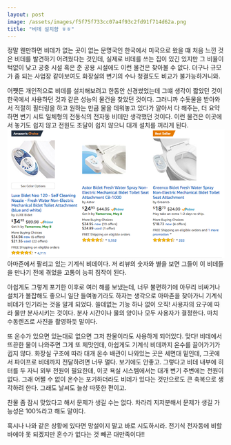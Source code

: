 ```yaml
---
layout: post
image: /assets/images/f5f75f733cc07a4f93c2fd91f714d62a.png
title: "비데 설치함 ㅎㅎ"
---
```



정말 웬만하면 비데가 없는 곳이 없는 문명국인 한국에서 미국으로 왔을 떄 처음 느낀 것은 비데를 발견하기 어려웠다는 것인데, 실제로 비데를 쓰는 집이 있긴 있지만 그 비율이 턱없이 낮고 공중 시설 혹은 준 공용 시설에도 이런 물건은 찾아볼 수 앖다. 더구나 규모가 좀 되는 사업장 같아보여도 화장실의 변기의 수나 청결도도 비교가 불가능하거니와.

어쩃든 개인적으로 비데를 설치해보려고 한동안 신경썼었는데 그떄 생각이 짧았던 것이 한국에서 사용하던 것과 같은 성능의 물건을 찾았던 것이다. 그러니까 수돗물을 받아와서 적절히 필터링을 하고 원하는 만큼 물을 데워놓고 있다가 알아서 다 해주는, 더 요약하면 변기 시트 일체형의 전동식의 전자동 비데만 생각했던 것이다. 이런 물건은 이곳에서 놓기도 쉽지 않고 전원도 조달이 쉽지 않으니 대개 설치를 꺼리게 된다.
![image](/assets/images/f5f75f733cc07a4f93c2fd91f714d62a.png)아마존에서 팔리고 있는 기계식 비데이다. 저 리뷰의 숫자와 별을 보면 그들이 이 비데들을 만나기 전에 겪었을 고통이 능히 짐작이 된다.







아쉽게도 그렇게 포기한 이후로 여러 해를 보냈는데, 너무 불편하기에 아무리 비싸거나 설치가 볼잡해도 좋으니 일단 들여놓기라도 하자는 생각으로 아마존을 찾아가니 기계식 비데가 인기라는 것을 알게 되었다. 쓸데없는 기능 하나 없이 오직! 사용자의 요구에 따라 물만 분사시키는 것이다. 분사 시간이나 물의 양이나 모두 사용자가 결정한다. 마치 수동렌즈로 사진을 촬영하듯 말이다. 

또 온수가 있으면 있는대로 없으면 그저 찬물이라도 사용하게 되어있다. 맞다! 비데에서 뜨끈한 물이 나와주면 그게 또 제맛인데, 아쉽게도 기계식 비데까지 온수를 끌어가기가 귑지 않다. 화장실 구조에 따라 대개 온수 배관이 나와있는 곳은 세면대 밑인데, 그곳에서 파이프로 비데까지 전달하려면 너무 멀다. 보기에도 안좋고. 그렇다고 비데 내부에 히터를 두 자니 외부 전원이 필요한데, 이곳 욕실 시스템에서는 대개 변기 주변에는 전원이 없다. 그래 어쩔 수 없이 온수는 포기하더라도 비데가 있다는 것만으로도 큰 축복으로 생각하려 한다. 그래도 날씨도 늘상 따뜻한 편이고.




찬물 좀 잠시 맞았다고 해서 문제가 생길 수는 없다. 차라리 지저분해서 문제가 생길 가능성은 100%라고 해도 말이다.




혹시나 나와 같은 상황에 있다면 망설이지 말고 바로 시도하시라. 전기식 전자동에 비할 바에야 못 되겠지만 혼수가 없다는 것 빼곤 대만족이다!!



